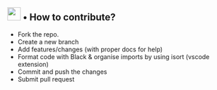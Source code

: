 ## <img src='https://cdn.discordapp.com/emojis/802615573556363284.png?size=80' height="30px"> • How to contribute?

- Fork the repo.
- Create a new branch
- Add features/changes (with proper docs for help)
- Format code with Black & organise imports by using isort (vscode extension)
- Commit and push the changes
- Submit pull request
